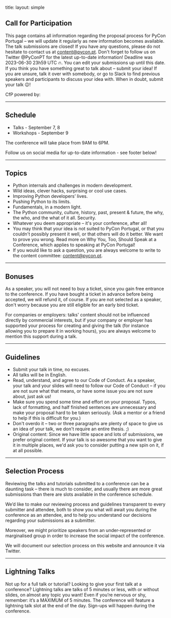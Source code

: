 title: 
layout: simple

## Call for Participation

This page contains all information regarding the proposal process for PyCon Portugal – we will update it regularly as new information becomes available.
The talk submissions are closed! If you have any questions, please do not hesitate to contact us at content@pycon.pt. Don't forget to follow us on Twitter @PyConPT for the latest up-to-date information!
Deadline was 2023-06-30 23h59 UTC 🔥. You can edit your submissions up until this date.
If you think you have something great to talk about – submit your idea! If you are unsure, talk it over with somebody, or go to Slack to find previous speakers and participants to discuss your idea with. When in doubt, submit your talk 😉!


CfP powered by:

<hr class="pink-line">

## Schedule 

* Talks - September 7, 8
* Workshops - September 9

The conference will take place from 9AM to 6PM.

Follow us on social media for up-to-date information - see footer below!

<hr class="purple-line">

## Topics

* Python internals and challenges in modern development.
* Wild ideas, clever hacks, surprising or cool use cases.
* Improving Python developers’ lives.
* Pushing Python to its limits.
* Fundamentals, in a modern light.
* The Python community, culture, history, past, present & future, the why, the who, and the what of it all.
Security.
* Whatever you deem appropriate – it's your conference, after all!
* You may think that your idea is not suited to PyCon Portugal, or that you couldn't possibly present it well, or that others will do it better. We want to prove you wrong. Read more on Why You, Too, Should Speak at a Conference, which applies to speaking at PyCon Portugal!
* If you would like to ask a question, you are always welcome to write to the content committee: content@pycon.pt.

<hr class="pink-line">

## Bonuses

As a speaker, you will not need to buy a ticket, since you gain free entrance to the conference. If you have bought a ticket in advance before being accepted, we will refund it, of course. If you are not selected as a speaker, don't worry because you are still eligible for an early bird ticket.

For companies or employers: talks' content should not be influenced directly by commercial interests, but if your company or employer has supported your process for creating and giving the talk (for instance allowing you to prepare it in working hours), you are always welcome to mention this support during a talk.

<hr class="purple-line">

## Guidelines

* Submit your talk in time, no excuses.
* All talks will be in English.
* Read, understand, and agree to our Code of Conduct. As a speaker, your talk and your slides will need to follow our Code of Conduct – if you are not sure what that means, or have some issue you are not sure about, just ask us!
* Make sure you spend some time and effort on your proposal. Typos, lack of formatting, and half finished sentences are unnecessary and make your proposal hard to be taken seriously. (Ask a mentor or a friend to help if this is difficult for you.)
* Don't overdo it – two or three paragraphs are plenty of space to give us an idea of your talk, we don't require an entire thesis. ;)
* Original content: Since we have little space and lots of submissions, we prefer original content. If your talk is so awesome that you want to give it in multiple places, we'd ask you to consider putting a new spin on it, if at all possible.

<hr class="pink-line">

## Selection Process️

Reviewing the talks and tutorials submitted to a conference can be a daunting task – there is much to consider, and usually there are more great submissions than there are slots available in the conference schedule.

We’d like to make our reviewing process and guidelines transparent to every submitter and attendee, both to show you what will await you during the conference as an attendee, and to help you understand our decisions regarding your submissions as a submitter.

Moreover, we might prioritize speakers from an under-represented or marginalised group in order to increase the social impact of the conference.

We will document our selection process on this website and announce it via Twitter.

<hr class="purple-line">

## Lightning Talks️

Not up for a full talk or tutorial? Looking to give your first talk at a conference? Lightning talks are talks of 5 minutes or less, with or without slides, on almost any topic you want! Even if you’re nervous or shy, remember: it’s a MAXIMUM of 5 minutes. The conference will feature a lightning talk slot at the end of the day. Sign-ups will happen during the conference.
